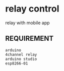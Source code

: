 # relay control
relay with mobile app 

## REQUIREMENT
    arduino
    4channel relay 
    arduino studio
    esp8266-01

